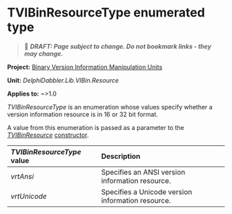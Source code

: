 # TVIBinResourceType enumerated type

> 📝 ***DRAFT: Page subject to change. Do not bookmark links - they may change.***

**Project:** [Binary Version Information Manipulation Units](../API.md)

**Unit:** _DelphiDabbler.Lib.VIBin.Resource_

**Applies to:** ~>1.0

_TVIBinResourceType_ is an enumeration whose values specify whether a version information resource is in 16 or 32 bit format.

A value from this enumeration is passed as a parameter to the [_TVIBinResource_](./TVIBinResource.md) [constructor](./TVIBinResource-Create.md).

| _TVIBinResourceType_	value | Description |
|:--------------------|:------------|
| _vrtAnsi_ | Specifies an ANSI version information resource. |
| _vrtUnicode_ | Specifies a Unicode version information resource. |
